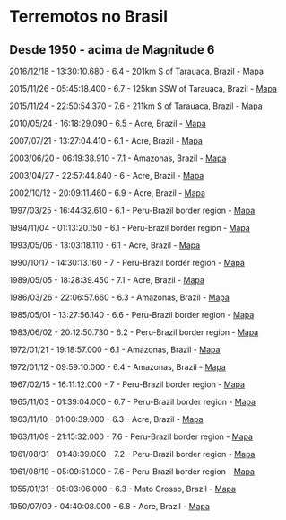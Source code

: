 # Terremotos no Brasil #
## Desde 1950 - acima de Magnitude 6 ##

2016/12/18 - 13:30:10.680 - 6.4 - 201km S of Tarauaca, Brazil - [Mapa](https://earthquake.usgs.gov/earthquakes/eventpage/us200082an#map)

2015/11/26 - 05:45:18.400 - 6.7 - 125km SSW of Tarauaca, Brazil - [Mapa](https://earthquake.usgs.gov/earthquakes/eventpage/us100041f1#map)

2015/11/24 - 22:50:54.370 - 7.6 - 211km S of Tarauaca, Brazil - [Mapa](https://earthquake.usgs.gov/earthquakes/eventpage/us100040x6#map)

2010/05/24 - 16:18:29.090 - 6.5 - Acre, Brazil - [Mapa](https://earthquake.usgs.gov/earthquakes/eventpage/usp000hd4k#map)

2007/07/21 - 13:27:04.410 - 6.1 - Acre, Brazil - [Mapa](https://earthquake.usgs.gov/earthquakes/eventpage/usp000fgsv#map)

2003/06/20 - 06:19:38.910 - 7.1 - Amazonas, Brazil - [Mapa](https://earthquake.usgs.gov/earthquakes/eventpage/usp000c0ag#map)

2003/04/27 - 22:57:44.840 - 6    - Acre, Brazil - [Mapa](https://earthquake.usgs.gov/earthquakes/eventpage/usp000bw3r#map)

2002/10/12 - 20:09:11.460 - 6.9 - Acre, Brazil - [Mapa](https://earthquake.usgs.gov/earthquakes/eventpage/usp000bed7#map)

1997/03/25 - 16:44:32.610 - 6.1 - Peru-Brazil border region - [Mapa](https://earthquake.usgs.gov/earthquakes/eventpage/usp0007zdt#map)

1994/11/04 - 01:13:20.150 - 6.1 - Peru-Brazil border region - [Mapa](https://earthquake.usgs.gov/earthquakes/eventpage/usp0006n3b#map)

1993/05/06 - 13:03:18.110 - 6.1 - Acre, Brazil - [Mapa](https://earthquake.usgs.gov/earthquakes/eventpage/usp0005saj#map)

1990/10/17 - 14:30:13.160 - 7    - Peru-Brazil border region - [Mapa](https://earthquake.usgs.gov/earthquakes/eventpage/usp0004fv5#map)

1989/05/05 - 18:28:39.450 - 7.1 - Acre, Brazil - [Mapa](https://earthquake.usgs.gov/earthquakes/eventpage/usp0003uxu#map)

1986/03/26 - 22:06:57.660 - 6.3 - Amazonas, Brazil - [Mapa](https://earthquake.usgs.gov/earthquakes/eventpage/usp0002san#map)

1985/05/01 - 13:27:56.140 - 6.6 - Peru-Brazil border region - [Mapa](https://earthquake.usgs.gov/earthquakes/eventpage/usp0002ec4#map)

1983/06/02 - 20:12:50.730 - 6.2 - Peru-Brazil border region - [Mapa](https://earthquake.usgs.gov/earthquakes/eventpage/usp0001vvq#map)

1972/01/21 - 19:18:57.000 - 6.1 - Amazonas, Brazil - [Mapa](https://earthquake.usgs.gov/earthquakes/eventpage/iscgem777108#map)

1972/01/12 - 09:59:10.000 - 6.4 - Amazonas, Brazil - [Mapa](https://earthquake.usgs.gov/earthquakes/eventpage/iscgem776874#map)

1967/02/15 - 16:11:12.000 - 7    - Peru-Brazil border region - [Mapa](https://earthquake.usgs.gov/earthquakes/eventpage/iscgem838830#map)

1965/11/03 - 01:39:04.000 - 6.7 - Peru-Brazil border region - [Mapa](https://earthquake.usgs.gov/earthquakes/eventpage/iscgem852129#map)

1963/11/10 - 01:00:39.000 - 6.3 - Acre, Brazil - [Mapa](https://earthquake.usgs.gov/earthquakes/eventpage/iscgem873510#map)

1963/11/09 - 21:15:32.000 - 7.6 - Peru-Brazil border region - [Mapa](https://earthquake.usgs.gov/earthquakes/eventpage/iscgem17294529#map)

1961/08/31 - 01:48:39.000 - 7.2 - Peru-Brazil border region - [Mapa](https://earthquake.usgs.gov/earthquakes/eventpage/iscgem877295#map)

1961/08/19 - 05:09:51.000 - 7.6 - Peru-Brazil border region - [Mapa](https://earthquake.usgs.gov/earthquakes/eventpage/iscgem877215#map)

1955/01/31 - 05:03:06.000 - 6.3 - Mato Grosso, Brazil - [Mapa](https://earthquake.usgs.gov/earthquakes/eventpage/iscgem889170#map)

1950/07/09 - 04:40:08.000 - 6.8 - Acre, Brazil - [Mapa](https://earthquake.usgs.gov/earthquakes/eventpage/iscgem895577#map)

